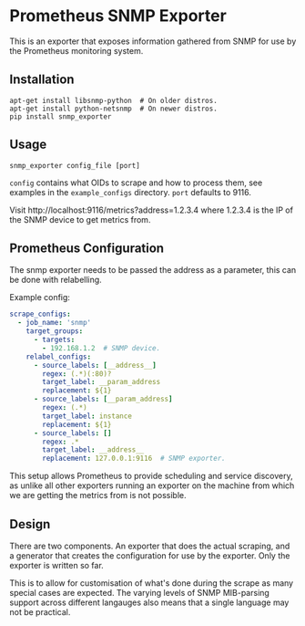 # Prometheus SNMP Exporter

This is an exporter that exposes information gathered from SNMP
for use by the Prometheus monitoring system.

## Installation

```Shell
apt-get install libsnmp-python  # On older distros.
apt-get install python-netsnmp  # On newer distros.
pip install snmp_exporter
```

## Usage

```
snmp_exporter config_file [port]
```

`config` contains what OIDs to scrape and how to process them, see examples
in the `example_configs` directory. `port` defaults to 9116.

Visit http://localhost:9116/metrics?address=1.2.3.4 where 1.2.3.4 is the IP of the
SNMP device to get metrics from.

## Prometheus Configuration

The snmp exporter needs to be passed the address as a parameter, this can be
done with relabelling.

Example config:
```YAML
scrape_configs:
  - job_name: 'snmp'
    target_groups:
      - targets:
        - 192.168.1.2  # SNMP device.
    relabel_configs:
      - source_labels: [__address__]
        regex: (.*)(:80)?
        target_label: __param_address
        replacement: ${1}
      - source_labels: [__param_address]
        regex: (.*)
        target_label: instance
        replacement: ${1}
      - source_labels: []
        regex: .*
        target_label: __address__
        replacement: 127.0.0.1:9116  # SNMP exporter.
```

This setup allows Prometheus to provide scheduling and service discovery, as
unlike all other exporters running an exporter on the machine from which we are
getting the metrics from is not possible.

## Design

There are two components. An exporter that does the actual scraping,
and a generator that creates the configuration for use by the exporter.
Only the exporter is written so far.

This is to allow for customisation of what's done during the scrape as many
special cases are expected.  The varying levels of SNMP MIB-parsing support
across different langauges also means that a single language may not be
practical.
